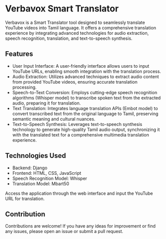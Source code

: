 # Verbavox Smart Translator

Verbavox is a Smart Translator tool designed to seamlessly translate YouTube videos into Tamil language. It offers a comprehensive translation experience by integrating advanced technologies for audio extraction, speech recognition, translation, and text-to-speech synthesis.

## Features

- User Input Interface: A user-friendly interface allows users to input YouTube URLs, enabling smooth integration with the translation process.
- Audio Extraction: Utilizes advanced techniques to extract audio content from provided YouTube videos, ensuring accurate translation processing.
- Speech-to-Text Conversion: Employs cutting-edge speech recognition algorithms (Whisper model) to transcribe spoken text from the extracted audio, preparing it for translation.
- Text Translation: Integrates language translation APIs (Embot model) to convert transcribed text from the original language to Tamil, preserving semantic meaning and cultural nuances.
- Text-to-Speech Synthesis: Leverages text-to-speech synthesis technology to generate high-quality Tamil audio output, synchronizing it with the translated text for a comprehensive multimedia translation experience.

## Technologies Used

- Backend: Django
- Frontend: HTML, CSS, JavaScript
- Speech Recognition Model: Whisper
- Translation Model: Mbart50


 Access the application through the web interface and input the YouTube URL for translation.
 

## Contribution

Contributions are welcome! If you have any ideas for improvement or find any issues, please open an issue or submit a pull request.


